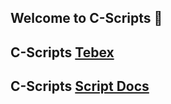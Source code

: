 ## Welcome to C-Scripts 💖
## C-Scripts [Tebex](https://collective-scripts.tebex.io)
## C-Scripts [Script Docs](https://docs.c-scripts.shop/paid-scripts)
